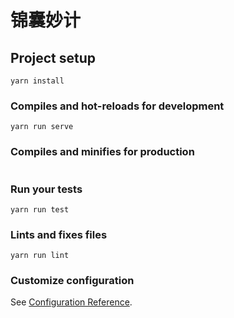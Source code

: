 # 锦囊妙计

## Project setup
```
yarn install
```

### Compiles and hot-reloads for development
```
yarn run serve
```

### Compiles and minifies for production
```

```

### Run your tests
```
yarn run test
```

### Lints and fixes files
```
yarn run lint
```

### Customize configuration
See [Configuration Reference](https://cli.vuejs.org/config/).
